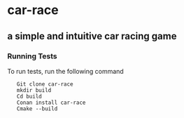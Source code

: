 # car-race
## a simple and intuitive car racing game
### Running Tests

To run tests, run the following command

```
   Git clone car-race
   mkdir build 
   Cd build
   Conan install car-race
   Cmake --build
```

  
